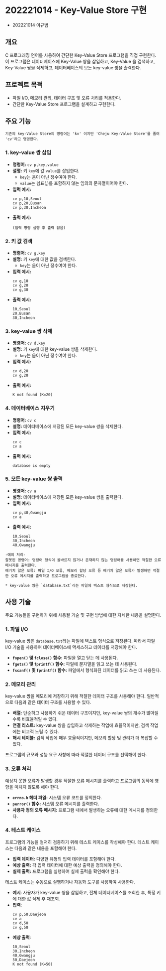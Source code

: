 # 202221014 - Key-Value Store 구현

- 202221014 이규범

## 개요

C 프로그래밍 언어를 사용하여 간단한 Key-Value Store 프로그램을 직접 구현한다.  
이 프로그램은 데이터베이스에 Key-Value 쌍을 삽입하고, Key-Value 을 검색하고, Key-Value 쌍을 삭제하고, 데이터베이스의 모든 key-value 쌍을 출력한다.

## 프로젝트 목적

- 파일 I/O, 메모리 관리, 데이터 구조 및 오류 처리를 적용한다.
- 간단한 Key-Value Store 프로그램을 설계하고 구현한다.

## 주요 기능

```{note}
기존의 key-Value Store의 명령어는 'kv' 이지만 'Cheju Key-Value Store'를 줄여 'cv'라고 명명한다.
```

### 1. key-value 쌍 삽입

- **명령어:** `cv p,key,value`
- **설명:** 키 `key`에 값 `value`를 삽입한다.
  - `key`는 음이 아닌 정수여야 한다.
  - `value`는 쉼표(,)를 포함하지 않는 임의의 문자열이어야 한다.
- **입력 예시:**
  ```
  cv p,10,Seoul
  cv p,20,Busan
  cv p,30,Incheon
  ```
- **출력 예시:**
  ```
  (입력 명령 실행 후 출력 없음)
  ```

### 2. 키 값 검색

- **명령어:** `cv g,key`
- **설명:** 키 `key`에 대한 값을 검색한다.
  - `key`는 음이 아닌 정수여야 한다.
- **입력 예시:**
  ```
  cv g,10
  cv g,20
  cv g,30
  ```
- **출력 예시:**
  ```
  10,Seoul
  20,Busan
  30,Incheon
  ```

### 3. key-value 쌍 삭제

- **명령어:** `cv d,key`
- **설명:** 키 `key`에 대한 key-value 쌍을 삭제한다.
  - `key`는 음이 아닌 정수여야 한다.
- **입력 예시:**
  ```
  cv d,20
  cv g,20
  ```
- **출력 예시:**
  ```
  K not found (K=20)
  ```

### 4. 데이터베이스 지우기

- **명령어:** `cv c`
- **설명:** 데이터베이스에 저장된 모든 key-value 쌍을 삭제한다.
- **입력 예시:**
  ```
  cv c
  cv a
  ```
- **출력 예시:**
  ```
  database is empty
  ```

### 5. 모든 key-value 쌍 출력

- **명령어:** `cv a`
- **설명:** 데이터베이스에 저장된 모든 key-value 쌍을 출력한다.
- **입력 예시:**
  ```
  cv p,40,Gwangju
  cv a
  ```
- **출력 예시:**
  ```
  10,Seoul
  30,Incheon
  40,Gwangju
  ```

```{admonition} 참고 사항
-예외 처리-
잘못된 명령어: 명령어 형식이 올바르지 않거나 존재하지 않는 명령어를 사용하면 적절한 오류 메시지를 출력한다.
예기치 않은 오류: 파일 I/O 오류, 메모리 할당 오류 등 예기치 않은 오류가 발생하면 적절한 오류 메시지를 출력하고 프로그램을 종료한다.

* key-value 쌍은 `database.txt`라는 파일에 텍스트 형식으로 저장한다.
```

## 사용 기술

주요 기능들을 구현하기 위해 사용될 기술 및 구현 방법에 대한 자세한 내용을 설명한다.

### 1. 파일 I/O

key-value 쌍은 `database.txt`라는 파일에 텍스트 형식으로 저장된다. 따라서 파일 I/O 기술을 사용하여 데이터베이스에 액세스하고 데이터를 저장해야 한다.

- **`fopen()` 및 `fclose()` 함수:** 파일을 열고 닫는 데 사용된다.
- **`fgets()` 및 `fprintf()` 함수:** 파일에 문자열을 읽고 쓰는 데 사용된다.
- **`fscanf()` 및 `fprintf()` 함수:** 파일에서 형식화된 데이터를 읽고 쓰는 데 사용된다.

### 2. 메모리 관리

key-value 쌍을 메모리에 저장하기 위해 적절한 데이터 구조를 사용해야 한다. 일반적으로 다음과 같은 데이터 구조를 사용할 수 있다.

- **배열:** 단순하고 사용하기 쉬운 데이터 구조이지만, key-value 쌍의 개수가 많아질수록 비효율적일 수 있다.
- **연결 리스트:** key-value 쌍을 삽입하고 삭제하는 작업에 효율적이지만, 검색 작업에는 비교적 느릴 수 있다.
- **해시 테이블:** 검색 작업에 매우 효율적이지만, 메모리 할당 및 관리가 더 복잡할 수 있다.

프로그램의 규모와 성능 요구 사항에 따라 적절한 데이터 구조를 선택해야 한다.

### 3. 오류 처리

예상치 못한 오류가 발생할 경우 적절한 오류 메시지를 출력하고 프로그램의 동작에 영향을 미치지 않도록 해야 한다.

- **`errno.h` 헤더 파일:** 시스템 오류 코드를 정의한다.
- **`perror()` 함수:** 시스템 오류 메시지를 출력한다.
- **사용자 정의 오류 메시지:** 프로그램 내에서 발생하는 오류에 대한 메시지를 정의한다.

### 4. 테스트 케이스

프로그램의 기능을 철저히 검증하기 위해 테스트 케이스를 작성해야 한다. 테스트 케이스는 다음과 같은 내용을 포함해야 한다.

- **입력 데이터:** 다양한 유형의 입력 데이터를 포함해야 한다.
- **예상 출력:** 각 입력 데이터에 대한 예상 출력을 정의해야 한다.
- **실제 출력:** 프로그램을 실행하여 실제 출력을 확인해야 한다.

테스트 케이스는 수동으로 실행하거나 자동화 도구를 사용하여 사용한다.

- **예시**: 사용자가 key-value 쌍을 삽입하고, 전체 데이터베이스를 조회한 후, 특정 키에 대한 값 삭제 후 재조회.
- **입력**:
  ```
  cv p,50,Daejeon
  cv a
  cv d,50
  cv g,50
  ```
- **예상 출력**:
  ```
  10,Seoul
  30,Incheon
  40,Gwangju
  50,Daejeon
  K not found (K=50)
  ```
